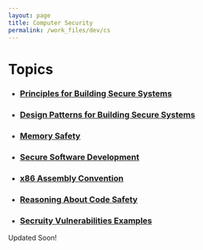 ```yaml
---
layout: page
title: Computer Security
permalink: /work_files/dev/cs
---
```


# Topics

* ### [Principles for Building Secure Systems](/work_files/dev/cs/pbss)

* ### [Design Patterns for Building Secure Systems](/work_files/dev/cs/dpbss)

* ### [Memory Safety](/work_files/dev/cs/ms)

* ### [Secure Software Development](/work_files/dev/cs/ssd)

* ### [x86 Assembly Convention](/work_files/dev/cs/x86)

* ### [Reasoning About Code Safety](/work_files/dev/cs/racs)

* ### [Secruity Vulnerabilities Examples](/work_files/dev/cs/sve)



Updated Soon!
